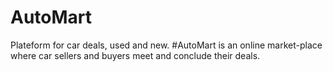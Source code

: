 # AutoMart
Plateform for car deals, used and new. 
#AutoMart is an online market-place where car sellers and buyers meet and conclude their deals.
